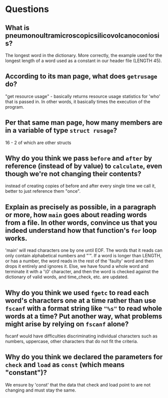 # Questions

## What is pneumonoultramicroscopicsilicovolcanoconiosis?

The longest word in the dictionary. More correctly, the example used for the longest length of a word used as a constant in our header file (LENGTH 45).

## According to its man page, what does `getrusage` do?

"get resource usage" - basically returns resource usage statistics for 'who' that is passed in. In other words, it basically times the execution of the program.

## Per that same man page, how many members are in a variable of type `struct rusage`?

16 - 2 of which are other structs

## Why do you think we pass `before` and `after` by reference (instead of by value) to `calculate`, even though we're not changing their contents?

instead of creating copies of before and after every single time we call it, better to just reference them "once".

## Explain as precisely as possible, in a paragraph or more, how `main` goes about reading words from a file. In other words, convince us that you indeed understand how that function's `for` loop works.

'main' will read characters one by one until EOF. The words that it reads can only contain alphabetical numbers and "'". If a word is longer than LENGTH, or has a number, the word reads in the rest of the 'faulty' word and then drops it entirely and ignores it.
Else, we have found a whole word and terminate it with a '\0' character, and then the word is checked against the dictionary of valid words, and time_check, etc. are updated.

## Why do you think we used `fgetc` to read each word's characters one at a time rather than use `fscanf` with a format string like `"%s"` to read whole words at a time? Put another way, what problems might arise by relying on `fscanf` alone?

fscanf would have difficulties discriminating individual characters such as numbers, uppercase, other characters that do not fit the criteria.

## Why do you think we declared the parameters for `check` and `load` as `const` (which means "constant")?

We ensure by 'const' that the data that check and load point to are not changing and must stay the same.
